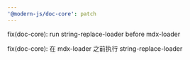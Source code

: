 ```yaml
---
'@modern-js/doc-core': patch
---
```


fix(doc-core): run string-replace-loader before mdx-loader

fix(doc-core): 在 mdx-loader 之前执行 string-replace-loader
